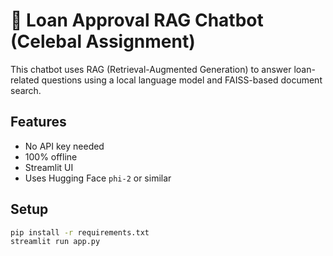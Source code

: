 # 🤖 Loan Approval RAG Chatbot (Celebal Assignment)

This chatbot uses RAG (Retrieval-Augmented Generation) to answer loan-related questions using a local language model and FAISS-based document search.

## Features

- No API key needed
- 100% offline
- Streamlit UI
- Uses Hugging Face `phi-2` or similar

## Setup

```bash
pip install -r requirements.txt
streamlit run app.py

